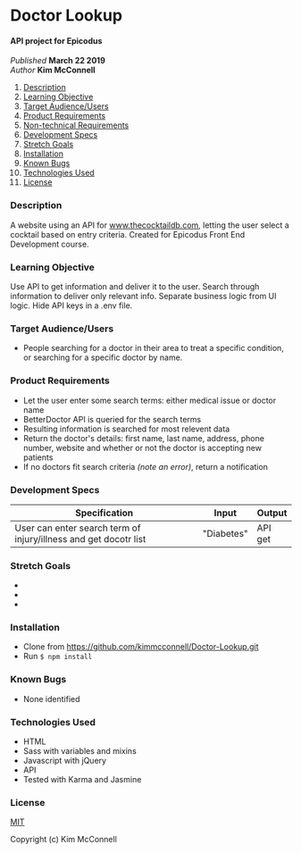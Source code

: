 # Doctor Lookup

#### API project for Epicodus

_Published_ **March 22 2019**<br>
_Author_ **Kim McConnell**

1. [Description](#description)
1. [Learning Objective](#learning-objective)
1. [Target Audience/Users](#target-audience/users)
1. [Product Requirements](#product-requirements)
1. [Non-technical Requirements](#non-technical-requirements)
1. [Development Specs](#development-specs)
1. [Stretch Goals](#stretch-goals)
1. [Installation](#installation)
1. [Known Bugs](#known-bugs)
1. [Technologies Used](#technologies-used)
1. [License](#license)

### Description
A website using an API for www.thecocktaildb.com, letting the user select a cocktail based on entry criteria. Created for Epicodus Front End Development course.

### Learning Objective
Use API to get information and deliver it to the user. Search through information to deliver only relevant info. Separate business logic from UI logic. Hide API keys in a .env file.

### Target Audience/Users
* People searching for a doctor in their area to treat a specific condition, or searching for a specific doctor by name.

### Product Requirements
* Let the user enter some search terms: either medical issue or doctor name
* BetterDoctor API is queried for the search terms
* Resulting information is searched for most relevent data
* Return the doctor's details: first name, last name, address, phone number, website and whether or not the doctor is accepting new patients
* If no doctors fit search criteria _(note an error)_, return a notification

### Development Specs

Specification | Input | Output
------------- | ----- | ------
User can enter search term of injury/illness and get docotr list  | "Diabetes" | API get


### Stretch Goals
*
*
*

### Installation
* Clone from https://github.com/kimmcconnell/Doctor-Lookup.git
* Run `$ npm install`


### Known Bugs
* None identified

### Technologies Used
* HTML
* Sass with variables and mixins
* Javascript with jQuery
* API
* Tested with Karma and Jasmine

### License
[MIT](./LICENSE.txt)

Copyright (c) Kim McConnell
